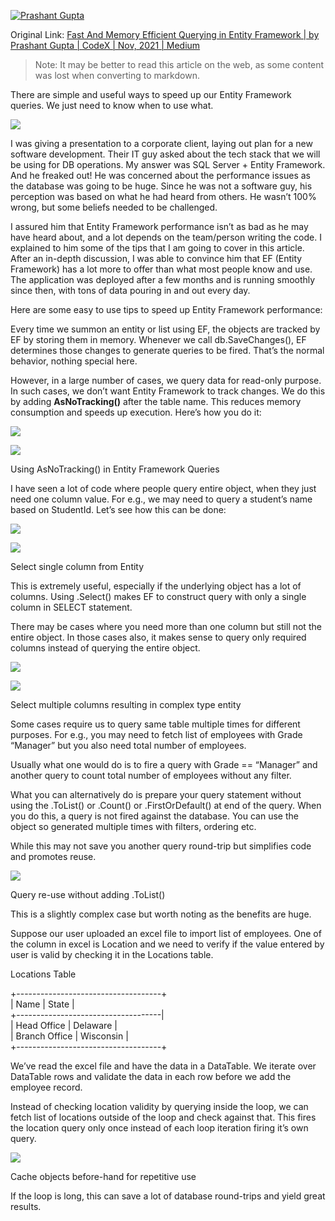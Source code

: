 [![Prashant Gupta](https://miro.medium.com/fit/c/48/48/1*oxYaN4xZ2HqJiQz8Hi7xmA.jpeg)](https://eprashant.medium.com/?source=post_page-----ebf906d9e6cb-----------------------------------)

Original Link: [Fast And Memory Efficient Querying in Entity Framework | by Prashant Gupta | CodeX | Nov, 2021 | Medium](https://medium.com/codex/fast-and-memory-efficient-querying-in-entity-framework-ebf906d9e6cb)

> Note: It may be better to read this article on the web, as some content was lost when converting to markdown.

There are simple and useful ways to speed up our Entity Framework queries. We just need to know when to use what.

![](https://miro.medium.com/max/700/1*dsMhvjq7FAhUwLW35icrkw.png)

I was giving a presentation to a corporate client, laying out plan for a new software development. Their IT guy asked about the tech stack that we will be using for DB operations. My answer was SQL Server + Entity Framework. And he freaked out! He was concerned about the performance issues as the database was going to be huge. Since he was not a software guy, his perception was based on what he had heard from others. He wasn’t 100% wrong, but some beliefs needed to be challenged.

I assured him that Entity Framework performance isn’t as bad as he may have heard about, and a lot depends on the team/person writing the code. I explained to him some of the tips that I am going to cover in this article. After an in-depth discussion, I was able to convince him that EF (Entity Framework) has a lot more to offer than what most people know and use. The application was deployed after a few months and is running smoothly since then, with tons of data pouring in and out every day.

Here are some easy to use tips to speed up Entity Framework performance:

Every time we summon an entity or list using EF, the objects are tracked by EF by storing them in memory. Whenever we call db.SaveChanges(), EF determines those changes to generate queries to be fired. That’s the normal behavior, nothing special here.

However, in a large number of cases, we query data for read-only purpose. In such cases, we don’t want Entity Framework to track changes. We do this by adding **AsNoTracking()** after the table name. This reduces memory consumption and speeds up execution. Here’s how you do it:

![](https://miro.medium.com/max/30/1*QIt8xTdML0OBDeAienTCsw.png?q=20)

![](https://miro.medium.com/max/697/1*QIt8xTdML0OBDeAienTCsw.png)

Using AsNoTracking() in Entity Framework Queries

I have seen a lot of code where people query entire object, when they just need one column value. For e.g., we may need to query a student’s name based on StudentId. Let’s see how this can be done:

![](https://miro.medium.com/max/30/1*bd9Rp99oqydfuvK20gF8Fg.png?q=20)

![](https://miro.medium.com/max/686/1*bd9Rp99oqydfuvK20gF8Fg.png)

Select single column from Entity

This is extremely useful, especially if the underlying object has a lot of columns. Using .Select() makes EF to construct query with only a single column in SELECT statement.

There may be cases where you need more than one column but still not the entire object. In those cases also, it makes sense to query only required columns instead of querying the entire object.

![](https://miro.medium.com/max/30/1*V2WxMAGRUUaIUKL4g4otpg.png?q=20)

![](https://miro.medium.com/max/684/1*V2WxMAGRUUaIUKL4g4otpg.png)

Select multiple columns resulting in complex type entity

Some cases require us to query same table multiple times for different purposes. For e.g., you may need to fetch list of employees with Grade “Manager” but you also need total number of employees.

Usually what one would do is to fire a query with Grade == “Manager” and another query to count total number of employees without any filter.

What you can alternatively do is prepare your query statement without using the .ToList() or .Count() or .FirstOrDefault() at end of the query. When you do this, a query is not fired against the database. You can use the object so generated multiple times with filters, ordering etc.

While this may not save you another query round-trip but simplifies code and promotes reuse.

![](https://miro.medium.com/max/30/1*TQBDXvJ2tuGoydYO-wCtiA.png?q=20)

Query re-use without adding .ToList()

This is a slightly complex case but worth noting as the benefits are huge.

Suppose our user uploaded an excel file to import list of employees. One of the column in excel is Location and we need to verify if the value entered by user is valid by checking it in the Locations table.

Locations Table

+------------------------------------+  
| Name             | State           |  
+------------------------------------|  
| Head Office      | Delaware        |  
| Branch Office    | Wisconsin       |  
+------------------------------------+

We’ve read the excel file and have the data in a DataTable. We iterate over DataTable rows and validate the data in each row before we add the employee record.

Instead of checking location validity by querying inside the loop, we can fetch list of locations outside of the loop and check against that. This fires the location query only once instead of each loop iteration firing it’s own query.

![](https://miro.medium.com/max/30/1*6bZq7V2IeHNLRFNrDbspdg.png?q=20)

Cache objects before-hand for repetitive use

If the loop is long, this can save a lot of database round-trips and yield great results.